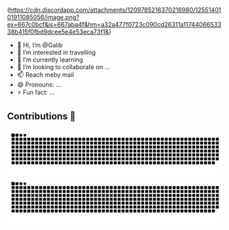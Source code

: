 (https://cdn.discordapp.com/attachments/1209785216370216980/1255140101911085056/image.png?ex=667c0bcf&is=667aba4f&hm=a32a477f0723c090cd26311a1174406653338b415f0fbd9dcee5e4e53eca73f1&)

- 👋 Hi, I’m @Galib
- 👀 I’m interested in travelling 
- 🌱 I’m currently learning 
- 💞️ I’m looking to collaborate on ...
- 📫 Reach meby mail
- 😄 Pronouns: ...
- ⚡ Fun fact: ...

    
## Contributions 💚

![GitHub Snake Contribution Graph](https://raw.githubusercontent.com/Galibfr/Galibfr/output/github-contribution-grid-snake-dark.svg#gh-dark-mode-only)
![GitHub Snake Contribution Graph](https://raw.githubusercontent.com/Galibfr/Galibfr/output/github-contribution-grid-snake.svg#gh-light-mode-only) 
